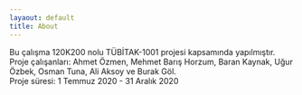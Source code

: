 ```yaml
---
layaout: default
title: About
---
```

Bu çalışma 120K200 nolu TÜBİTAK-1001 projesi kapsamında yapılmıştır. Proje çalışanları: Ahmet  Özmen, Mehmet Barış Horzum, Baran Kaynak, Uğur Özbek, Osman Tuna, Ali Aksoy ve Burak Göl. 
<br>
Proje süresi: 1 Temmuz 2020 - 31 Aralık 2020  